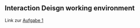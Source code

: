 ## Interaction Deisgn working environment

Link zur [Aufgabe 1](https://de.freepik.com/vektoren-kostenlos/oops-explosionsvektor_2799409.htm) 

